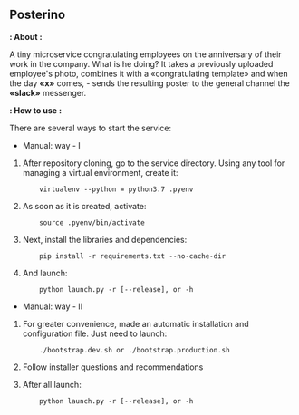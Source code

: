 ## Posterino

**: About :**

A tiny microservice congratulating employees on the anniversary of their work in the company. What is he doing? It takes a previously uploaded employee's photo, combines it with a «congratulating template» and when the day **«x»** comes, - sends the resulting poster to the general channel the **«slack»** messenger.

**: How to use :**

There are several ways to start the service:
- Manual: way - I

 1. After repository cloning, go to the service directory. Using any tool for managing a virtual environment, create it:

            virtualenv --python = python3.7 .pyenv

 2. As soon as it is created, activate:

            source .pyenv/bin/activate

 3. Next, install the libraries and dependencies:

            pip install -r requirements.txt --no-cache-dir

 4. And launch:

            python launch.py -r [--release], or -h


- Manual: way - II

 1. For greater convenience, made an automatic installation and configuration file. Just need to launch:

            ./bootstrap.dev.sh or ./bootstrap.production.sh

 2. Follow installer questions and recommendations

 3. After all launch:

            python launch.py -r [--release], or -h

